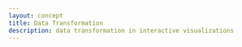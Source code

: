 ```yaml
---
layout: concept
title: Data Transformation
description: data transformation in interactive visualizations
---
```


